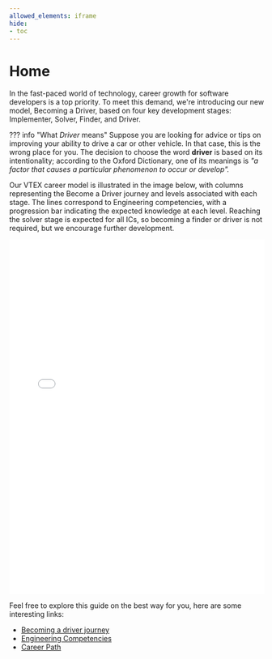```yaml
---
allowed_elements: iframe
hide:
- toc
---
```


# Home

In the fast-paced world of technology, career growth for software developers is a top priority. To meet this demand, we're introducing our new model, Becoming a Driver, based on four key development stages: Implementer, Solver, Finder, and Driver.

??? info "What *Driver* means"
    Suppose you are looking for advice or tips on improving your ability to drive a car or other vehicle. In that case, this is the wrong place for you. The decision to choose the word **driver** is based on its intentionality; according to the Oxford Dictionary, one of its meanings is _"a factor that causes a particular phenomenon to occur or develop"._

Our VTEX career model is illustrated in the image below, with columns representing the Become a Driver journey and levels associated with each stage. The lines correspond to Engineering competencies, with a progression bar indicating the expected knowledge at each level. Reaching the solver stage is expected for all ICs, so becoming a finder or driver is not required, but we encourage further development.

<iframe id="stairs-chart" src="stairs-chart.html" width="100%" height="700px" frameBorder="0"></iframe>

Feel free to explore this guide on the best way for you, here are some interesting links:

* [Becoming a driver journey](journey.md)
* [Engineering Competencies](competencies/index.md)
* [Career Path](career-path/index.md)
